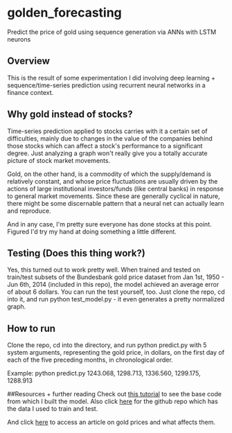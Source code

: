 # golden_forecasting
Predict the price of gold using sequence generation via ANNs with LSTM neurons

## Overview
This is the result of some experimentation I did involving deep learning + sequence/time-series prediction using recurrent neural networks in a finance context. 

## Why gold instead of stocks?
Time-series prediction applied to stocks carries with it a certain set of difficulties, mainly due to changes in the value of the companies behind those stocks which can affect a stock's performance to a significant degree. Just analyzing a graph won't really give you a totally accurate picture of stock market movements. 

Gold, on the other hand, is a commodity of which the supply/demand is relatively constant, and whose price fluctuations are usually driven by the actions of large institutional investors/funds (like central banks) in response to general market movements. Since these are generally cyclical in nature, there might be some discernable pattern that a neural net can actually learn and reproduce.

And in any case, I'm pretty sure everyone has done stocks at this point. Figured I'd try my hand at doing something a little different.

## Testing (Does this thing work?)
Yes, this turned out to work pretty well. When trained and tested on train/test subsets of the Bundesbank gold price dataset from Jan 1st, 1950 - Jun 6th, 2014 (included in this repo), the model achieved an average error of about 6 dollars. You can run the test yourself, too. Just clone the repo, cd into it, and run python test_model.py - it even generates a pretty normalized graph.

## How to run
Clone the repo, cd into the directory, and run python predict.py with 5 system arguments, representing the gold price, in dollars, on the first day of each of the five preceding months, in chronological order. 

Example: python predict.py 1243.068, 1298.713, 1336.560, 1299.175, 1288.913

##Resources + further reading
Check out [this tutorial](http://machinelearningmastery.com/time-series-prediction-lstm-recurrent-neural-networks-python-keras/) to see the base code from which I built the model. Also click [here](https://github.com/datasets/gold-prices) for the github repo which has the data I used to train and test. 

And click [here](http://www.investopedia.com/articles/active-trading/031915/what-moves-gold-prices.asp) to access an article on gold prices and what affects them.




